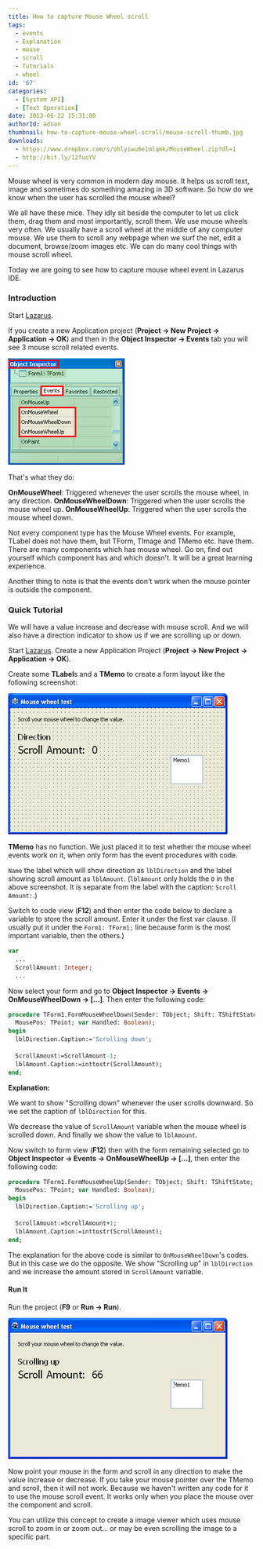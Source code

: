 ```yaml
---
title: How to capture Mouse Wheel scroll
tags:
  - events
  - Explanation
  - mouse
  - scroll
  - Tutorials
  - wheel
id: '67'
categories:
  - [System API]
  - [Text Operation]
date: 2013-06-22 15:31:00
authorId: adnan
thumbnail: how-to-capture-mouse-wheel-scroll/mouse-scroll-thumb.jpg
downloads:
  - https://www.dropbox.com/s/ohlyiwu6e1mlqmk/MouseWheel.zip?dl=1
  - http://bit.ly/12fuoYV
---
```


Mouse wheel is very common in modern day mouse. It helps us scroll text, image and sometimes do something amazing in 3D software. So how do we know when the user has scrolled the mouse wheel?
<!-- more -->


We all have these mice. They idly sit beside the computer to let us click them, drag them and most importantly, scroll them. We use mouse wheels very often. We usually have a scroll wheel at the middle of any computer mouse. We use them to scroll any webpage when we surf the net, edit a document, browse/zoom images etc. We can do many cool things with mouse scroll wheel.

Today we are going to see how to capture mouse wheel event in Lazarus IDE.


### Introduction

Start [Lazarus](https://lazarus-ide.org).

If you create a new Application project (**Project -> New Project -> Application -> OK**) and then in the **Object Inspector -> Events** tab you will see 3 mouse scroll related events.


![Mouse wheel scroll events in Lazarus](how-to-capture-mouse-wheel-scroll/mouse-wheel-scroll-events-lazarus.gif "Mouse wheel scroll events in Lazarus")


That's what they do:

**OnMouseWheel**: Triggered whenever the user scrolls the mouse wheel, in any direction.
**OnMouseWheelDown**: Triggered when the user scrolls the mouse wheel up.
**OnMouseWheelUp**: Triggered when the user scrolls the mouse wheel down.


Not every component type has the Mouse Wheel events. For example, TLabel does not have them, but TForm, TImage and TMemo etc. have them. There are many components which has mouse wheel. Go on, find out yourself which component has and which doesn't. It will be a great learning experience.

Another thing to note is that the events don't work when the mouse pointer is outside the component.



### Quick Tutorial

We will have a value increase and decrease with mouse scroll. And we will also have a direction indicator to show us if we are scrolling up or down.

Start [Lazarus](http://www.lazarus.freepascal.org/).
Create a new Application Project (**Project -> New Project -> Application -> OK**).

Create some **TLabel**s and a **TMemo** to create a form layout like the following screenshot:


![](how-to-capture-mouse-wheel-scroll/mouse-wheel-frm-layout.gif)



**TMemo** has no function. We just placed it to test whether the mouse wheel events work on it, when only form has the event procedures with code.

`Name` the label which will show direction as `lblDirection` and the label showing scroll amount as `lblAmount`. (`lblAmount` only holds the `0` in the above screenshot. It is separate from the label with the caption: `Scroll Amount:`.)

Switch to code view (**F12**) and then enter the code below to declare a variable to store the scroll amount. Enter it under the first var clause. (I usually put it under the `Form1: TForm1;` line because form is the most important variable, then the others.)

```pascal
var
  ...
  ScrollAmount: Integer;
  ...
```

Now select your form and go to **Object Inspector -> Events -> OnMouseWheelDown -> \[...\]**. Then enter the following code:

```pascal
procedure TForm1.FormMouseWheelDown(Sender: TObject; Shift: TShiftState;
  MousePos: TPoint; var Handled: Boolean);
begin
  lblDirection.Caption:='Scrolling down';

  ScrollAmount:=ScrollAmount-1;
  lblAmount.Caption:=inttostr(ScrollAmount);
end;
```

**Explanation:**

We want to show "Scrolling down" whenever the user scrolls downward. So we set the caption of `lblDirection` for this.

We decrease the value of `ScrollAmount` variable when the mouse wheel is scrolled down. And finally we show the value to `lblAmount`.

Now switch to form view (**F12**) then with the form remaining selected go to **Object Inspector -> Events -> OnMouseWheelUp -> \[...\]**, then enter the following code:

```pascal
procedure TForm1.FormMouseWheelUp(Sender: TObject; Shift: TShiftState;
  MousePos: TPoint; var Handled: Boolean);
begin
  lblDirection.Caption:='Scrolling up';

  ScrollAmount:=ScrollAmount+1;
  lblAmount.Caption:=inttostr(ScrollAmount);
end;
```

The explanation for the above code is similar to `OnMouseWheelDown`'s codes. But in this case we do the opposite. We show "Scrolling up" in `lblDirection` and we increase the amount stored in `ScrollAmount` variable.


#### Run It

Run the project (**F9** or **Run -> Run**).


![Mouse wheel scroll events captured in Lazarus](how-to-capture-mouse-wheel-scroll/mouse-wheel-lazarus-project.gif "Mouse wheel scroll events captured in Lazarus")



Now point your mouse in the form and scroll in any direction to make the value increase or decrease. If you take your mouse pointer over the TMemo and scroll, then it will not work. Because we haven't written any code for it to use the mouse scroll event. It works only when you place the mouse over the component and scroll.

You can utilize this concept to create a image viewer which uses mouse scroll to zoom in or zoom out... or may be even scrolling the image to a specific part.
